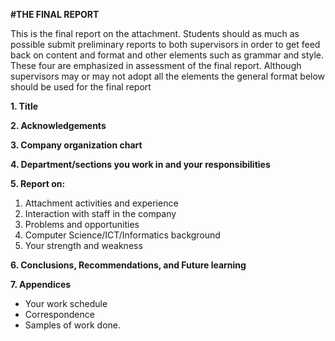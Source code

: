 

**#THE FINAL REPORT**

This is the final report on the attachment.  Students should as much as possible submit preliminary reports to both supervisors in order to get feed back on content and format and other elements such as grammar and style.  These four are emphasized in assessment of the final report.  Although supervisors may or may not adopt all the elements the general format below should be used for the final report

**1.  Title**

**2.  Acknowledgements**

**3.  Company organization chart**

**4.  Department/sections you work in and your responsibilities**

**5.  Report on:**
  1. Attachment activities and experience
  2. Interaction with staff in the company
  3. Problems and opportunities
  4. Computer Science/ICT/Informatics background
  5. Your strength and weakness

**6.  Conclusions, Recommendations, and Future learning**

**7.  Appendices**

- Your work schedule
- Correspondence
- Samples of work done.

